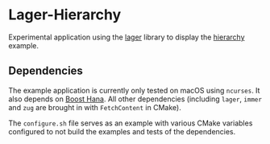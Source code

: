# Lager-Hierarchy

Experimental application using the [lager](https://github.com/arximboldi/lager) library to display the [hierarchy](https://github.com/pr0g/hierarchy) example.

## Dependencies

The example application is currently only tested on macOS using `ncurses`. It also depends on [Boost Hana](https://www.boost.org/doc/libs/1_61_0/libs/hana/doc/html/index.html). All other dependencies (including `lager`, `immer` and `zug` are brought in with `FetchContent` in CMake).

The `configure.sh` file serves as an example with various CMake variables configured to not build the examples and tests of the dependencies.
